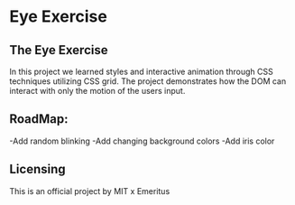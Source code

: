 # Eye Exercise

## The Eye Exercise

In this project we learned styles and interactive animation through CSS techniques utilizing CSS grid.
The project demonstrates how the DOM can interact with only the motion of the users input.


## RoadMap:
-Add random blinking
-Add changing background colors
-Add iris color

## Licensing
This is an official project by MIT x Emeritus
